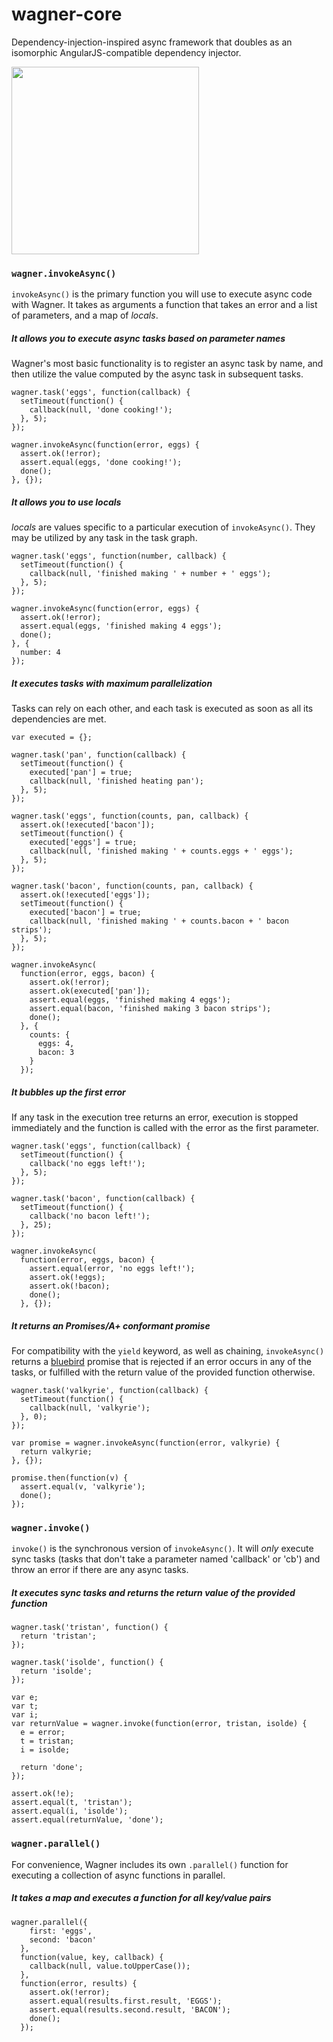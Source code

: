 # wagner-core

Dependency-injection-inspired async framework that doubles as an isomorphic AngularJS-compatible dependency injector.

<img src="http://upload.wikimedia.org/wikipedia/commons/f/f3/Richard_Wagner_2.jpg" style="width: 300px">

### `wagner.invokeAsync()`

`invokeAsync()` is the primary function you will use to execute
async code with Wagner. It takes as arguments a function that
takes an error and a list of parameters, and a map of *locals*.

##### It allows you to execute async tasks based on parameter names

Wagner's most basic functionality is to register an async
task by name, and then utilize the value computed by the
async task in subsequent tasks.

```
wagner.task('eggs', function(callback) {
  setTimeout(function() {
    callback(null, 'done cooking!');
  }, 5);
});

wagner.invokeAsync(function(error, eggs) {
  assert.ok(!error);
  assert.equal(eggs, 'done cooking!');
  done();
}, {});
```

##### It allows you to use locals

*locals* are values specific to a particular execution of
`invokeAsync()`. They may be utilized by any task in the
task graph.

```
wagner.task('eggs', function(number, callback) {
  setTimeout(function() {
    callback(null, 'finished making ' + number + ' eggs');
  }, 5);
});

wagner.invokeAsync(function(error, eggs) {
  assert.ok(!error);
  assert.equal(eggs, 'finished making 4 eggs');
  done();
}, {
  number: 4
});
```

##### It executes tasks with maximum parallelization

Tasks can rely on each other, and each task is executed as soon
as all its dependencies are met.

```
var executed = {};

wagner.task('pan', function(callback) {
  setTimeout(function() {
    executed['pan'] = true;
    callback(null, 'finished heating pan');
  }, 5);
});

wagner.task('eggs', function(counts, pan, callback) {
  assert.ok(!executed['bacon']);
  setTimeout(function() {
    executed['eggs'] = true;
    callback(null, 'finished making ' + counts.eggs + ' eggs');
  }, 5);
});

wagner.task('bacon', function(counts, pan, callback) {
  assert.ok(!executed['eggs']);
  setTimeout(function() {
    executed['bacon'] = true;
    callback(null, 'finished making ' + counts.bacon + ' bacon strips');
  }, 5);
});

wagner.invokeAsync(
  function(error, eggs, bacon) {
    assert.ok(!error);
    assert.ok(executed['pan']);
    assert.equal(eggs, 'finished making 4 eggs');
    assert.equal(bacon, 'finished making 3 bacon strips');
    done();
  }, {
    counts: {
      eggs: 4,
      bacon: 3
    }
  });
```

##### It bubbles up the first error

If any task in the execution tree returns an error, execution
is stopped immediately and the function is called with the error
as the first parameter.

```
wagner.task('eggs', function(callback) {
  setTimeout(function() {
    callback('no eggs left!');
  }, 5);
});

wagner.task('bacon', function(callback) {
  setTimeout(function() {
    callback('no bacon left!');
  }, 25);
});

wagner.invokeAsync(
  function(error, eggs, bacon) {
    assert.equal(error, 'no eggs left!');
    assert.ok(!eggs);
    assert.ok(!bacon);
    done();
  }, {});
```

##### It returns an Promises/A+ conformant promise

For compatibility with the `yield` keyword, as well as chaining,
`invokeAsync()` returns a
[bluebird](https://www.npmjs.org/package/bluebird) promise that is
rejected if an error occurs in any of the tasks, or fulfilled with
the return value of the provided function otherwise.

```
wagner.task('valkyrie', function(callback) {
  setTimeout(function() {
    callback(null, 'valkyrie');
  }, 0);
});

var promise = wagner.invokeAsync(function(error, valkyrie) {
  return valkyrie;
}, {});

promise.then(function(v) {
  assert.equal(v, 'valkyrie');
  done();
});
```

### `wagner.invoke()`

`invoke()` is the synchronous version of `invokeAsync()`. It will
*only* execute sync tasks (tasks that don't take a parameter named
'callback' or 'cb') and throw an error if there are any async tasks.

##### It executes sync tasks and returns the return value of the provided function

```
wagner.task('tristan', function() {
  return 'tristan';
});

wagner.task('isolde', function() {
  return 'isolde';
});

var e;
var t;
var i;
var returnValue = wagner.invoke(function(error, tristan, isolde) {
  e = error;
  t = tristan;
  i = isolde;

  return 'done';
});

assert.ok(!e);
assert.equal(t, 'tristan');
assert.equal(i, 'isolde');
assert.equal(returnValue, 'done');
```

### `wagner.parallel()`

For convenience, Wagner includes its own `.parallel()` function for
executing a collection of async functions in parallel.

##### It takes a map and executes a function for all key/value pairs

```
wagner.parallel({
    first: 'eggs',
    second: 'bacon'
  },
  function(value, key, callback) {
    callback(null, value.toUpperCase());
  },
  function(error, results) {
    assert.ok(!error);
    assert.equal(results.first.result, 'EGGS');
    assert.equal(results.second.result, 'BACON');
    done();
  });
```

